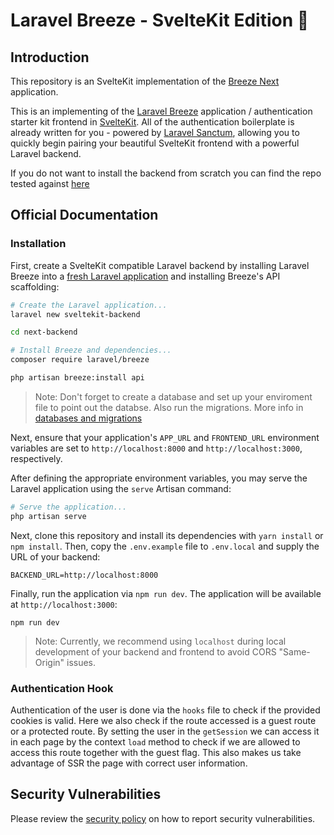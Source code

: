 # Laravel Breeze - SvelteKit Edition 🦅

## Introduction

This repository is an SvelteKit implementation of the [Breeze Next](https://github.com/laravel/breeze-next) application.

This is an implementing of the [Laravel Breeze](https://laravel.com/docs/starter-kits) application / authentication starter kit frontend in [SvelteKit](https://kit.svelte.dev/). All of the authentication boilerplate is already written for you - powered by [Laravel Sanctum](https://laravel.com/docs/sanctum), allowing you to quickly begin pairing your beautiful SvelteKit frontend with a powerful Laravel backend.

If you do not want to install the backend from scratch you can find the repo tested against [here](https://github.com/lindgr3n/breeze-backend-api)

## Official Documentation

### Installation

First, create a SvelteKit compatible Laravel backend by installing Laravel Breeze into a [fresh Laravel application](https://laravel.com/docs/installation) and installing Breeze's API scaffolding:

```bash
# Create the Laravel application...
laravel new sveltekit-backend

cd next-backend

# Install Breeze and dependencies...
composer require laravel/breeze

php artisan breeze:install api
```

> Note: Don't forget to create a database and set up your enviroment file to point out the databse. Also run the migrations. More info in [databases and migrations](https://laravel.com/docs/9.x/installation#databases-and-migrations)

Next, ensure that your application's `APP_URL` and `FRONTEND_URL` environment variables are set to `http://localhost:8000` and `http://localhost:3000`, respectively.

After defining the appropriate environment variables, you may serve the Laravel application using the `serve` Artisan command:

```bash
# Serve the application...
php artisan serve
```

Next, clone this repository and install its dependencies with `yarn install` or `npm install`. Then, copy the `.env.example` file to `.env.local` and supply the URL of your backend:

```
BACKEND_URL=http://localhost:8000
```

Finally, run the application via `npm run dev`. The application will be available at `http://localhost:3000`:

```
npm run dev
```

> Note: Currently, we recommend using `localhost` during local development of your backend and frontend to avoid CORS "Same-Origin" issues.

### Authentication Hook

Authentication of the user is done via the `hooks` file to check if the provided cookies is valid. Here we also check if the route accessed is a guest route or a protected route.
By setting the user in the `getSession` we can access it in each page by the context `load` method to check if we are allowed to access this route together with the guest flag. This also makes us take advantage of SSR the page with correct user information.

## Security Vulnerabilities

Please review the [security policy](https://github.com/laravel/breeze-next/security/policy) on how to report security vulnerabilities.
